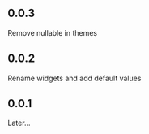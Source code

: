 ## 0.0.3
Remove nullable in themes
## 0.0.2
Rename widgets and add default values
## 0.0.1

Later...